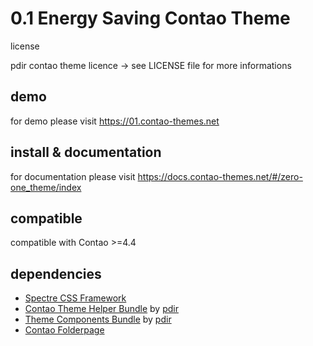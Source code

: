 # 0.1 Energy Saving Contao Theme

license

pdir contao theme licence -> see LICENSE file for more informations

## demo

for demo please visit https://01.contao-themes.net

## install & documentation

for documentation please visit https://docs.contao-themes.net/#/zero-one_theme/index

## compatible
compatible with Contao >=4.4

## dependencies

- [Spectre CSS Framework](https://github.com/picturepan2/spectre)
- [Contao Theme Helper Bundle](https://github.com/pdir/contao-theme-helper-bundle) by [pdir](https://pdir.de/ "Webdesign für Dresden")
- [Theme Components Bundle](https://github.com/contao-themes-net/theme-components-bundle) by [pdir](https://pdir.de/ "Webdesign für Dresden")
- [Contao Folderpage](https://github.com/terminal42/contao-folderpage)

